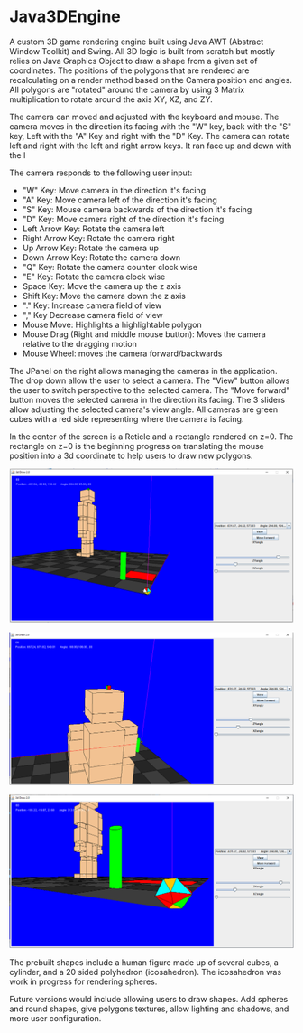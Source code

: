 # Java3DEngine

A custom 3D game rendering engine built using Java AWT (Abstract Window Toolkit) and Swing. All 3D logic is built from scratch but mostly relies on Java Graphics Object to draw a shape from a given set of coordinates. The positions of the polygons that are rendered are recalculating on a render method based on the Camera position and angles. All polygons are "rotated" around the camera by using 3 Matrix multiplication to rotate around the axis XY, XZ, and ZY. 

The camera can moved and adjusted with the keyboard and mouse. The camera moves in the direction its facing with the "W" key, back with the "S" key, Left with the "A" Key and right with the "D" Key. The camera can rotate left and right with the left and right arrow keys. It ran face up and down with the l

The camera responds to the following user input:
* "W" Key: Move camera in the direction it's facing
* "A" Key: Move camera left of the direction it's facing
* "S" Key: Mouse camera backwards of the direction it's facing
* "D" Key: Move camera right of the direction it's facing
* Left Arrow Key: Rotate the camera left
* Right Arrow Key: Rotate the camera right
* Up Arrow Key: Rotate the camera up
* Down Arrow Key: Rotate the camera down
* "Q" Key: Rotate the camera counter clock wise
* "E" Key: Rotate the camera clock wise
* Space Key: Move the camera up the z axis
* Shift Key: Move the camera down the z axis
* "." Key: Increase camera field of view
* "," Key Decrease camera field of view
* Mouse Move: Highlights a highlightable polygon
* Mouse Drag (Right and middle mouse button): Moves the camera relative to the dragging motion
* Mouse Wheel: moves the camera forward/backwards

The JPanel on the right allows managing the cameras in the application. The drop down allow the user to select a camera. The "View" button allows the user to switch perspective to the selected camera. The "Move forward" button moves the selected camera in the direction its facing. The 3 sliders allow adjusting the selected camera's view angle. All cameras are green cubes with a red side representing where the camera is facing.

In the center of the screen is a Reticle and a rectangle rendered on z=0. The rectangle on z=0 is the beginning progress on translating the mouse position into a 3d coordinate to help users to draw new polygons.

![Screen1](./Screenshots/View1.png)

![Screen2](./Screenshots/View2.png)

![Screen3](./Screenshots/View3.png)

The prebuilt shapes include a human figure made up of several cubes, a cylinder, and a 20 sided polyhedron (icosahedron). The icosahedron was work in progress for rendering spheres.

Future versions would include allowing users to draw shapes. Add spheres and round shapes, give polygons textures, allow lighting and shadows, and more user configuration.
